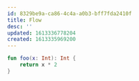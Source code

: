 ```yaml
---
id: 8329be9a-ca86-4c4a-a0b3-bff7fda2410f
title: Flow
desc: ''
updated: 1613336778204
created: 1613335969200
---
```


```kotlin
fun foo(x: Int): Int {
    return x * 2
}
````